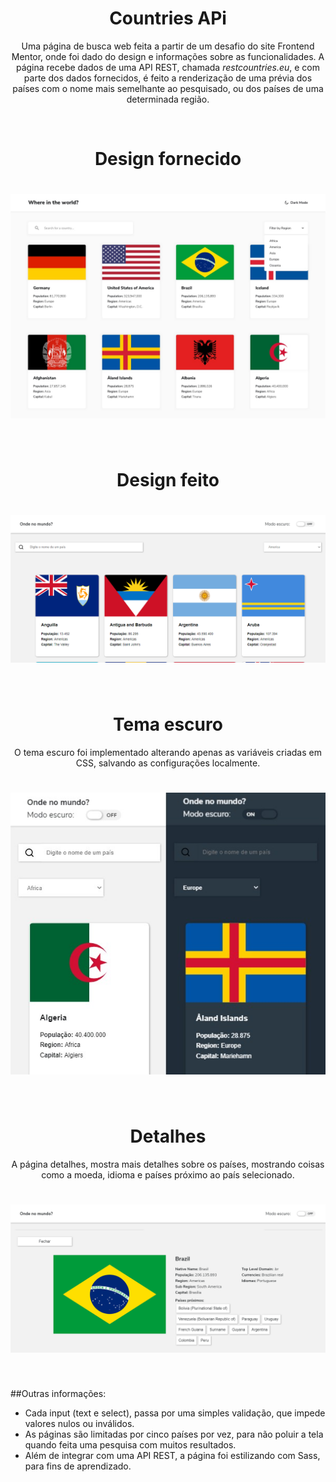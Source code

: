 <h1 align="center">Countries APi</h1>
<p align="center">Uma página de busca web feita a partir de um desafio do site Frontend Mentor, onde foi dado do design e informações sobre as funcionalidades. A página recebe dados de uma API REST, chamada <em>restcountries.eu</em>, e com parte dos dados fornecidos, é feito a renderização de uma prévia dos países com o nome mais semelhante ao pesquisado, ou dos países de uma determinada região.</p>
<br/>

<h1 align="center">Design fornecido</h1>
<h1 align="center"><img src="original-design.jpg"></h1>
<br/>

<h1 align="center">Design feito</h1>
<h1 align="center"><img src="light-desktop.png"></h1>
<br/>

<h1 align="center">Tema escuro</h1>
<p align="center">O tema escuro foi implementado alterando apenas as variáveis criadas em CSS, salvando as configurações localmente.</p>
<h1 align="center"><img src="mobile-home.jpg"></h1>
<br/>

<h1 align="center">Detalhes</h1>
<p align="center">A página detalhes, mostra mais detalhes sobre os países, mostrando coisas como a moeda, idioma e países próximo ao país selecionado.</p>
<h1 align="center"><img src="detail-desktop.png"></h1>
<br/>

##Outras informações:
- Cada input (text e select), passa por uma simples validação, que impede valores nulos ou inválidos.
- As páginas são limitadas por cinco países por vez, para não poluir a tela quando feita uma pesquisa com muitos resultados.
- Além de integrar com uma API REST, a página foi estilizando com Sass, para fins de aprendizado.

<br/>